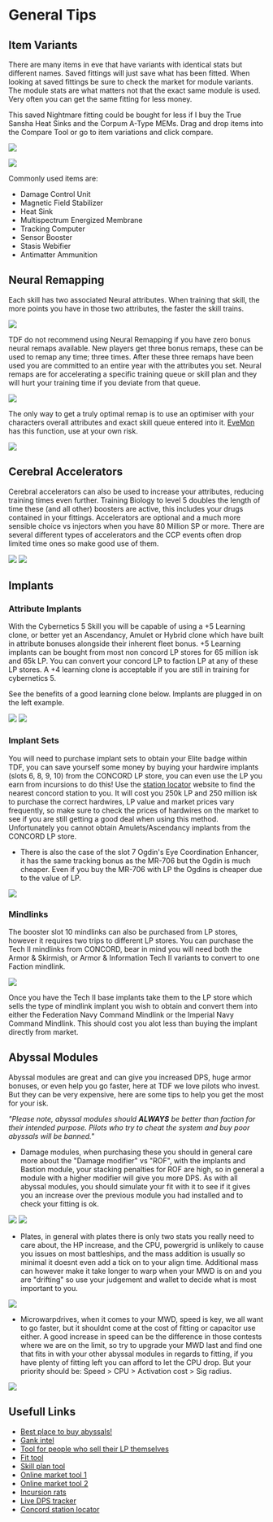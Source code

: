 # General Tips

## Item Variants

There are many items in eve that have variants with identical stats but different names. Saved fittings will just save what has been fitted. When looking at saved fittings be sure to check the market for module variants. The module stats are what matters not that the exact same module is used. Very often you can get the same fitting for less money.

This saved Nightmare fitting could be bought for less if I buy the True Sansha Heat Sinks and the Corpum A-Type MEMs. Drag and drop items into the Compare Tool or go to item variations and click compare.

![](example.png)

![](compare.png)

Commonly used items are:

- Damage Control Unit
- Magnetic Field Stabilizer
- Heat Sink
- Multispectrum Energized Membrane
- Tracking Computer
- Sensor Booster
- Stasis Webifier
- Antimatter Ammunition

## Neural Remapping

Each skill has two associated Neural attributes. When training that skill, the more points you have in those two attributes, the faster the skill trains.

![](skillattrib.png)

TDF do not recommend using Neural Remapping if you have zero bonus neural remaps available. New players get three bonus remaps, these can be used to remap any time; three times. After these three remaps have been used you are committed to an entire year with the attributes you set. Neural remaps are for accelerating a specific training queue or skill plan and they will hurt your training time if you deviate from that queue.

![](remaps.PNG)

The only way to get a truly optimal remap is to use an optimiser with your characters overall attributes and exact skill queue entered into it. [EveMon](https://github.com/peterhaneve/evemon/releases/) has this function, use at your own risk.

![](remapatt.png)

## Cerebral Accelerators

Cerebral accelerators can also be used to increase your attributes, reducing training times even further. Training Biology to level 5 doubles the length of time these (and all other) boosters are active, this includes your drugs contained in your fittings. Accelerators are optional and a much more sensible choice vs injectors when you have 80 Million SP or more. There are several different types of accelerators and the CCP events often drop limited time ones so make good use of them.

![](cereacc.png) ![](cereaccexp.png)

## Implants

### Attribute Implants

With the Cybernetics 5 Skill you will be capable of using a +5 Learning clone, or better yet an Ascendancy, Amulet or Hybrid clone which have built in attribute bonuses alongside their inherent fleet bonus. +5 Learning implants can be bought from most non concord LP stores for 65 million isk and 65k LP. You can convert your concord LP to faction LP at any of these LP stores. A +4 learning clone is acceptable if you are still in training for cybernetics 5.

See the benefits of a good learning clone below. Implants are plugged in on the left example.

![](skillsstandardset.png) ![](skillsnoset.png)

### Implant Sets

You will need to purchase implant sets to obtain your Elite badge within TDF, you can save yourself some money by buying your hardwire implants (slots 6, 8, 9, 10) from the CONCORD LP store, you can even use the LP you earn from incursions to do this! Use the [station locator](https://nearest.ouroborus.org/) website to find the nearest concord station to you. It will cost you 250k LP and 250 million isk to purchase the correct hardwires, LP value and market prices vary frequently, so make sure to check the prices of hardwires on the market to see if you are still getting a good deal when using this method. Unfortunately you cannot obtain Amulets/Ascendancy implants from the CONCORD LP store.

- There is also the case of the slot 7 Ogdin's Eye Coordination Enhancer, it has the same tracking bonus as the MR-706 but the Ogdin is much cheaper. Even if you buy the MR-706 with LP the Ogdins is cheaper due to the value of LP.

![](ogdin.png)

### Mindlinks

The booster slot 10 mindlinks can also be purchased from LP stores, however it requires two trips to different LP stores. You can purchase the Tech II mindlinks from CONCORD, bear in mind you will need both the Armor & Skirmish, or Armor & Information Tech II variants to convert to one Faction mindlink.

![](mindlink.png)

Once you have the Tech II base implants take them to the LP store which sells the type of mindlink implant you wish to obtain and convert them into either the Federation Navy Command Mindlink or the Imperial Navy Command Mindlink. This should cost you alot less than buying the implant directly from market.

## Abyssal Modules

Abyssal modules are great and can give you increased DPS, huge armor bonuses, or even help you go faster, here at TDF we love pilots who invest. But they can be very expensive, here are some tips to help you get the most for your isk.

_"Please note, abyssal modules should **ALWAYS** be better than faction for their intended purpose. Pilots who try to cheat the system and buy poor abyssals will be banned."_

- Damage modules, when purchasing these you should in general care more about the "Damage modifier" vs "ROF", with the implants and Bastion module, your stacking penalties for ROF are high, so in general a module with a higher modifier will give you more DPS. As with all abyssal modules, you should simulate your fit with it to see if it gives you an increase over the previous module you had installed and to check your fitting is ok.

![](abyssaldmgmod.png) ![](abyssaldmgmodbad.png)

- Plates, in general with plates there is only two stats you really need to care about, the HP increase, and the CPU, powergrid is unlikely to cause you issues on most battleships, and the mass addition is usually so minimal it doesnt even add a tick on to your align time. Additional mass can however make it take longer to warp when your MWD is on and you are "drifting" so use your judgement and wallet to decide what is most important to you.

![](abyssalplatecom.png)

- Microwarpdrives, when it comes to your MWD, speed is key, we all want to go faster, but it shouldnt come at the cost of fitting or capacitor use either. A good increase in speed can be the difference in those contests where we are on the limit, so try to upgrade your MWD last and find one that fits in with your other abyssal modules in regards to fitting, if you have plenty of fitting left you can afford to let the CPU drop. But your priority should be: Speed > CPU > Activation cost > Sig radius.

![](abyssalMWD.png)

## Usefull Links

- [Best place to buy abyssals!](https://mutaplasmid.space/appraisal/)
- [Gank intel](https://eve-gatecheck.space/eve/)
- [Tool for people who sell their LP themselves](https://www.fuzzwork.co.uk/lpstore/)
- [Fit tool](https://github.com/pyfa-org/Pyfa/releases/)
- [Skill plan tool](https://github.com/peterhaneve/evemon/releases/)
- [Online market tool 1](https://evemarketer.com/)
- [Online market tool 2](https://market.fuzzwork.co.uk/type/)
- [Incursion rats](https://eve-incursions.de/rats)
- [Live DPS tracker](https://github.com/ArtificialQualia/PyEveLiveDPS)
- [Concord station locator](https://nearest.ouroborus.org/})
